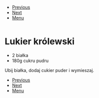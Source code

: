 <!-- Navigation Menu Start -->

- [Previous](<Leczo.md>)
- [Next](<Lukier szklany.md>)
- [Menu](<README.md>)

<div style="margin-bottom: 50px"></div>

<!-- /Navigation Menu Start -->


# Lukier królewski

- 2 białka 
- 180g cukru pudru 

Ubij białka, dodaj cukier puder i wymieszaj. 


<!-- Navigation Menu End -->

- [Previous](<Leczo.md>)
- [Next](<Lukier szklany.md>)
- [Menu](<README.md>)

<div style="margin-bottom: 50px"></div>

<!-- /Navigation Menu End -->